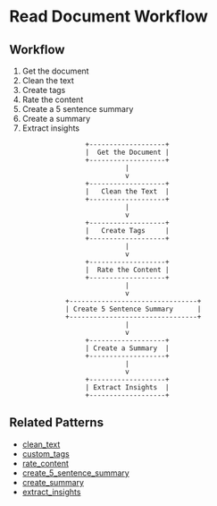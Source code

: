 # Read Document Workflow

## Workflow

1. Get the document
2. Clean the text
3. Create tags
4. Rate the content
5. Create a 5 sentence summary
6. Create a summary
7. Extract insights

```
                   +-------------------+
                   |  Get the Document |
                   +-------------------+
                             |
                             v
                   +-------------------+
                   |   Clean the Text  |
                   +-------------------+
                             |
                             v
                   +-------------------+
                   |   Create Tags     |
                   +-------------------+
                             |
                             v
                   +-------------------+
                   |  Rate the Content |
                   +-------------------+
                             |
                             v
              +--------------------------------+
              | Create 5 Sentence Summary      |
              +--------------------------------+
                             |
                             v
                   +-------------------+
                   | Create a Summary  |
                   +-------------------+
                             |
                             v
                   +-------------------+
                   | Extract Insights  |
                   +-------------------+
```

## Related Patterns

- [clean_text](../fabric/clean_text/system-v1.md)
- [custom_tags](../custom/custom_tags/system-v1.md)
- [rate_content](../fabric/rate_content/system-v1.md)
- [create_5_sentence_summary](../fabric/create_5_sentence_summary/system-v1.md)
- [create_summary](../fabric/create_summary/system-v1.md)
- [extract_insights](../fabric/extract_insights/system-v1.md)
